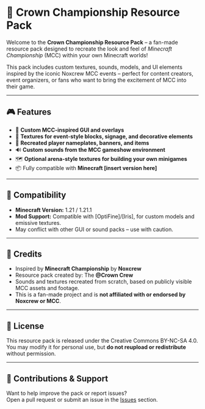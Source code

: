 # 🏁 Crown Championship Resource Pack

Welcome to the **Crown Championship Resource Pack** – a fan-made resource pack designed to recreate the look and feel of *Minecraft Championship* (MCC) within your own Minecraft worlds!

This pack includes custom textures, sounds, models, and UI elements inspired by the iconic Noxcrew MCC events – perfect for content creators, event organizers, or fans who want to bring the excitement of MCC into their game.

---

## 🎮 Features

- 🎨 **Custom MCC-inspired GUI and overlays**
- 🧱 **Textures for event-style blocks, signage, and decorative elements**
- 🥇 **Recreated player nameplates, banners, and items**
- 🔊 **Custom sounds from the MCC gameshow environment**
- 🗺️ **Optional arena-style textures for building your own minigames**
- 📦 Fully compatible with **Minecraft [insert version here]**

---

## 🧩 Compatibility

- **Minecraft Version:** 1.21 / 1.21.1
- **Mod Support:** Compatible with [OptiFine]/[Iris], for custom models and emissive textures.
- May conflict with other GUI or sound packs – use with caution.

---

## 📢 Credits

- Inspired by **Minecraft Championship** by **Noxcrew**  
- Resource pack created by: The **@Crown Crew**
- Sounds and textures recreated from scratch, based on publicly visible MCC assets and footage.
- This is a fan-made project and is **not affiliated with or endorsed by Noxcrew or MCC**.

---

## 📜 License

This resource pack is released under the Creative Commons BY-NC-SA 4.0.  
You may modify it for personal use, but **do not reupload or redistribute** without permission.

---

## 🤝 Contributions & Support

Want to help improve the pack or report issues?  
Open a pull request or submit an issue in the [Issues](#) section.
